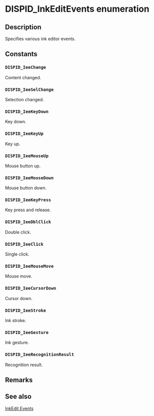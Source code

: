 # DISPID_InkEditEvents enumeration

## Description

Specifies various ink editor events.

## Constants

### `DISPID_IeeChange`

Content changed.

### `DISPID_IeeSelChange`

Selection changed.

### `DISPID_IeeKeyDown`

Key down.

### `DISPID_IeeKeyUp`

Key up.

### `DISPID_IeeMouseUp`

Mouse button up.

### `DISPID_IeeMouseDown`

Mouse button down.

### `DISPID_IeeKeyPress`

Key press and release.

### `DISPID_IeeDblClick`

Double click.

### `DISPID_IeeClick`

Single click.

### `DISPID_IeeMouseMove`

Mouse move.

### `DISPID_IeeCursorDown`

Cursor down.

### `DISPID_IeeStroke`

Ink stroke.

### `DISPID_IeeGesture`

Ink gesture.

### `DISPID_IeeRecognitionResult`

Recognition result.

## Remarks

## See also

[InkEdit Events](https://learn.microsoft.com/windows/win32/tablet/inkedit-events)